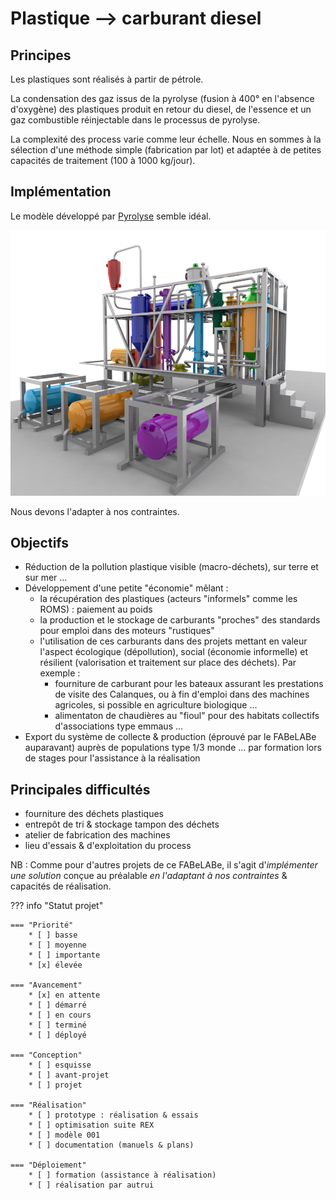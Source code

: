 # Plastique --> carburant diesel

## Principes

Les plastiques sont réalisés à partir de pétrole.

La condensation des gaz issus de la pyrolyse (fusion à 400° en l'absence d'oxygène) des plastiques produit en retour du diesel, de l'essence et un gaz combustible réinjectable dans le processus de pyrolyse.


La complexité des process varie comme leur échelle. Nous en sommes à la sélection d'une méthode simple (fabrication par lot) et adaptée à de petites capacités de traitement (100 à 1000 kg/jour).

## Implémentation

Le modèle développé par [Pyrolyse](https://www.pyrolyze.com/150-kg-h-pyrolysis-plant/) semble idéal.

![Vue 3D](assets/150-kg-h-pyrolysis-plant-oil-tanks-949x800.png)


Nous devons l'adapter à nos contraintes.


## Objectifs

* Réduction de la pollution plastique visible (macro-déchets), sur terre et sur mer ...
* Développement d'une petite "économie" mêlant : 
    * la récupération des plastiques (acteurs "informels" comme les ROMS) : paiement au poids
    * la production et le stockage de carburants "proches" des standards pour emploi dans des moteurs "rustiques"
    * l'utilisation de ces carburants dans des projets mettant en valeur l'aspect écologique (dépollution), social (économie informelle) et résilient (valorisation et traitement sur place des déchets). Par exemple :
        * fourniture de carburant pour les bateaux assurant les prestations de visite des Calanques, ou à fin d'emploi dans des machines agricoles, si possible en agriculture biologique ...
        * alimentaton de chaudières au "fioul" pour des habitats collectifs d'associations type emmaus ...
* Export du système de collecte & production (éprouvé par le FABeLABe auparavant) auprès de populations type 1/3 monde ... par formation lors de stages pour l'assistance à la réalisation


## Principales difficultés

* fourniture des déchets plastiques
* entrepôt de tri & stockage tampon des déchets
* atelier de fabrication des machines
* lieu d'essais & d'exploitation du process


NB : Comme pour d'autres projets de ce FABeLABe, il s'agit d'*implémenter une solution* conçue au préalable *en l'adaptant à nos contraintes* & capacités de réalisation.

??? info "Statut projet"

    === "Priorité"
        * [ ] basse
        * [ ] moyenne
        * [ ] importante
        * [x] élevée

    === "Avancement"
        * [x] en attente
        * [ ] démarré
        * [ ] en cours
        * [ ] terminé
        * [ ] déployé

    === "Conception"
        * [ ] esquisse
        * [ ] avant-projet
        * [ ] projet

    === "Réalisation"
        * [ ] prototype : réalisation & essais
        * [ ] optimisation suite REX
        * [ ] modèle 001
        * [ ] documentation (manuels & plans)

    === "Déploiement"
        * [ ] formation (assistance à réalisation)
        * [ ] réalisation par autrui